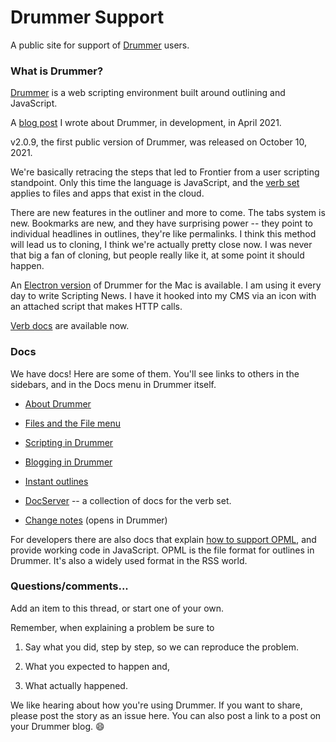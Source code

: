 # Drummer Support

A public site for support of <a href="http://drummer.scripting.com/">Drummer</a> users. 

### What is Drummer?

<a href="http://docserver.scripting.com/drummer/electricDrummer.opml">Drummer</a> is a web scripting environment built around outlining and JavaScript.

A <a href="http://scripting.com/2021/04/03/133021.html?title=theMakingOfDrummer">blog post</a> I wrote about Drummer, in development, in April 2021. 

v2.0.9, the first public version of Drummer, was released on October 10, 2021.

We're basically retracing the steps that led to Frontier from a user scripting standpoint. Only this time the language is JavaScript, and the <a href="http://scripting.com/code/docserver/?verb=op.go">verb set</a> applies to files and apps that exist in the cloud. 

There are new features in the outliner and more to come. The tabs system is new. Bookmarks are new, and they have surprising power -- they point to individual headlines in outlines, they're like permalinks. I think this method will lead us to cloning, I think we're actually pretty close now. I was never that big a fan of cloning, but people really like it, at some point it should happen. 

An <a href="http://docserver.scripting.com/drummer/electricDrummer.opml">Electron version</a> of Drummer for the Mac is available. I am using it every day to write Scripting News. I have it hooked into my CMS via an icon with an attached script that makes HTTP calls. 

<a href="http://scripting.com/code/docserver/?verb=op.go">Verb docs</a> are available now. 

### Docs

We have docs! Here are some of them. You'll see links to others in the sidebars, and in the Docs menu in Drummer itself.  

* <a href="http://docserver.scripting.com/drummer/about.opml">About Drummer</a>

* <a href="http://docserver.scripting.com/drummer/files.opml">Files and the File menu</a>

* <a href="http://docserver.scripting.com/drummer/scripting.opml">Scripting in Drummer</a>

* <a href="http://docserver.scripting.com/drummer/blogging.opml">Blogging in Drummer</a>

* <a href="http://docserver.scripting.com/drummer/instantOutlines.opml">Instant outlines</a>

* <a href="http://docserver.scripting.com/">DocServer</a> -- a collection of docs for the verb set.

* <a href="http://drummer.scripting.com/?url=http://drummer.scripting.com/davewiner/drummer/changeNotes.opml">Change notes</a> (opens in Drummer)

For developers there are also docs that explain <a href="http://this.how/opmlChecklist/">how to support OPML</a>, and provide working code in JavaScript. OPML is the file format for outlines in Drummer. It's also a widely used format in the RSS world.  

### Questions/comments...

Add an item to this thread, or start one of your own.

Remember, when explaining a problem be sure to 

1. Say what you did, step by step, so we can reproduce the problem.

2. What you expected to happen and,

3. What actually happened. 

We like hearing about how you're using Drummer. If you want to share, please post the story as an issue here. You can also post a link to a post on your Drummer blog. :smile:

